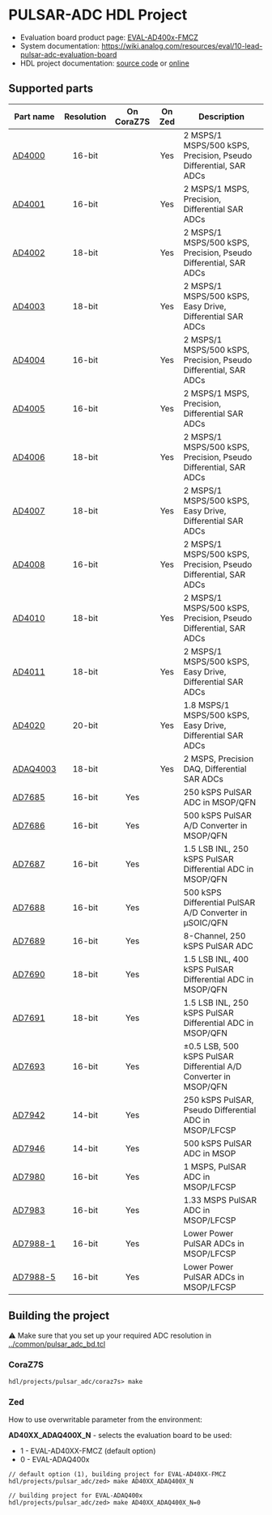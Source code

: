 # PULSAR-ADC HDL Project

  * Evaluation board product page: [EVAL-AD400x-FMCZ](https://www.analog.com/eval-ad400x-fmcz)
  * System documentation: https://wiki.analog.com/resources/eval/10-lead-pulsar-adc-evaluation-board
  * HDL project documentation: [source code](../../docs/projects/pulsar_adc/index.rst)
    or [online](http://analogdevicesinc.github.io/hdl/projects/pulsar_adc/index.html)

## Supported parts

| Part name                                   | Resolution | On CoraZ7S | On Zed | Description                                                      |
|---------------------------------------------|:----------:|:----------:|:------:|------------------------------------------------------------------|
| [AD4000](https://www.analog.com/ad4000)     | 16-bit     |            | Yes    | 2 MSPS/1 MSPS/500 kSPS, Precision, Pseudo Differential, SAR ADCs |
| [AD4001](https://www.analog.com/ad4001)     | 16-bit     |            | Yes    | 2 MSPS/1 MSPS, Precision, Differential SAR ADCs |
| [AD4002](https://www.analog.com/ad4002)     | 18-bit     |            | Yes    | 2 MSPS/1 MSPS/500 kSPS, Precision, Pseudo Differential, SAR ADCs |
| [AD4003](https://www.analog.com/ad4003)     | 18-bit     |            | Yes    | 2 MSPS/1 MSPS/500 kSPS, Easy Drive, Differential SAR ADCs |
| [AD4004](https://www.analog.com/ad4004)     | 16-bit     |            | Yes    | 2 MSPS/1 MSPS/500 kSPS, Precision, Pseudo Differential, SAR ADCs |
| [AD4005](https://www.analog.com/ad4005)     | 16-bit     |            | Yes    | 2 MSPS/1 MSPS, Precision, Differential SAR ADCs |
| [AD4006](https://www.analog.com/ad4006)     | 18-bit     |            | Yes    | 2 MSPS/1 MSPS/500 kSPS, Precision, Pseudo Differential, SAR ADCs |
| [AD4007](https://www.analog.com/ad4007)     | 18-bit     |            | Yes    | 2 MSPS/1 MSPS/500 kSPS, Easy Drive, Differential SAR ADCs |
| [AD4008](https://www.analog.com/ad4008)     | 16-bit     |            | Yes    | 2 MSPS/1 MSPS/500 kSPS, Precision, Pseudo Differential, SAR ADCs |
| [AD4010](https://www.analog.com/ad4010)     | 18-bit     |            | Yes    | 2 MSPS/1 MSPS/500 kSPS, Precision, Pseudo Differential, SAR ADCs |
| [AD4011](https://www.analog.com/ad4011)     | 18-bit     |            | Yes    | 2 MSPS/1 MSPS/500 kSPS, Easy Drive, Differential SAR ADCs |
| [AD4020](https://www.analog.com/ad4020)     | 20-bit     |            | Yes    | 1.8 MSPS/1 MSPS/500 kSPS, Easy Drive, Differential SAR ADCs |
| [ADAQ4003](https://www.analog.com/adaq4003) | 18-bit     |            | Yes    | 2 MSPS, Precision DAQ, Differential SAR ADCs |
| [AD7685](https://www.analog.com/ad7685)     | 16-bit     | Yes        |        | 250 kSPS PulSAR ADC in MSOP/QFN |
| [AD7686](https://www.analog.com/ad7686)     | 16-bit     | Yes        |        | 500 kSPS PulSAR A/D Converter in MSOP/QFN |
| [AD7687](https://www.analog.com/ad7687)     | 16-bit     | Yes        |        | 1.5 LSB INL, 250 kSPS PulSAR Differential ADC in MSOP/QFN |
| [AD7688](https://www.analog.com/ad7688)     | 16-bit     | Yes        |        | 500 kSPS Differential PulSAR A/D Converter in µSOIC/QFN |
| [AD7689](https://www.analog.com/ad7689)     | 16-bit     | Yes        |        | 8-Channel, 250 kSPS PulSAR ADC |
| [AD7690](https://www.analog.com/ad7690)     | 18-bit     | Yes        |        | 1.5 LSB INL, 400 kSPS PulSAR Differential ADC in MSOP/QFN |
| [AD7691](https://www.analog.com/ad7691)     | 18-bit     | Yes        |        | 1.5 LSB INL, 250 kSPS PulSAR Differential ADC in MSOP/QFN |
| [AD7693](https://www.analog.com/ad7693)     | 16-bit     | Yes        |        | ±0.5 LSB, 500 kSPS PulSAR Differential A/D Converter in MSOP/QFN |
| [AD7942](https://www.analog.com/ad7942)     | 14-bit     | Yes        |        | 250 kSPS PulSAR, Pseudo Differential ADC in MSOP/LFCSP |
| [AD7946](https://www.analog.com/ad7946)     | 14-bit     | Yes        |        | 500 kSPS PulSAR ADC in MSOP |
| [AD7980](https://www.analog.com/ad7980)     | 16-bit     | Yes        |        | 1 MSPS, PulSAR ADC in MSOP/LFCSP |
| [AD7983](https://www.analog.com/ad7983)     | 16-bit     | Yes        |        | 1.33 MSPS PulSAR ADC in MSOP/LFCSP |
| [AD7988-1](https://www.analog.com/ad7988-1) | 16-bit     | Yes        |        | Lower Power PulSAR ADCs in MSOP/LFCSP |
| [AD7988-5](https://www.analog.com/ad7988-5) | 16-bit     | Yes        |        | Lower Power PulSAR ADCs in MSOP/LFCSP |

## Building the project

:warning: Make sure that you set up your required ADC resolution in [../common/pulsar_adc_bd.tcl](../common/pulsar_adc_bd.tcl)

### CoraZ7S

```
hdl/projects/pulsar_adc/coraz7s> make
```

### Zed

How to use overwritable parameter from the environment:

**AD40XX_ADAQ400X_N** - selects the evaluation board to be used:
  * 1 - EVAL-AD40XX-FMCZ (default option)
  * 0 - EVAL-ADAQ400x

```
// default option (1), building project for EVAL-AD40XX-FMCZ
hdl/projects/pulsar_adc/zed> make AD40XX_ADAQ400X_N

// building project for EVAL-ADAQ400x
hdl/projects/pulsar_adc/zed> make AD40XX_ADAQ400X_N=0
```
